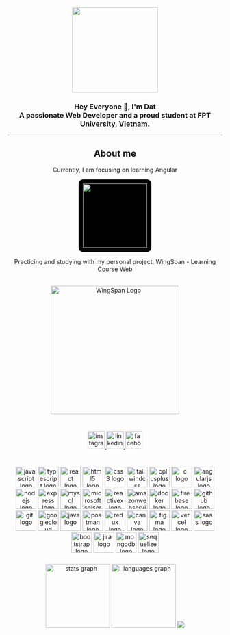 <div align="center">
  <img height="200" src="https://camo.githubusercontent.com/62da68eb62b1e5f175f7d1f0191dd89a653d7908feb22d37d4a0ab07365d6791/68747470733a2f2f6d656469612e67697068792e636f6d2f6d656469612f4d3967624264396e6244724f5475314d71782f67697068792e676966"  />
</div>

###

<h3 align="center">Hey Everyone 👋, I'm Dat<br>A passionate Web Developer and a proud student at FPT University, Vietnam.</h3>

---

<div align="center"> 
  <h2>About  me</h2>
  <p>Currently, I am focusing on learning Angular</p>
  <img height="150" width="150" src="https://firebasestorage.googleapis.com/v0/b/ongbutdicode.appspot.com/o/README%2Fangulargif.gif?alt=media&token=c1df93a1-3f28-4760-b52e-8c0053e77ea4" style="background-color: black; padding: 10px;border-radius: 10px;" />
  <p>Practicing and studying with my personal project, WingSpan - Learning Course Web</p>
  </br>
  <img alt="WingSpan Logo" width="300" src="https://firebasestorage.googleapis.com/v0/b/ongbutdicode.appspot.com/o/Logo%2Fn%C6%A1i%20t%E1%BA%A7m%20nh%C3%ACn%20kh%C3%B4ng%20c%C3%B3%20gi%E1%BB%9Bi%20h%E1%BA%A1n.svg?alt=media&token=c1dbc7d9-ba6b-4e9c-8145-b09ef2c0eb29">
</div>

###

</br>

<div align="center">
  <a href="https://www.instagram.com/marc.ng0205/">
    <img src="https://img.shields.io/static/v1?message=Instagram&logo=instagram&label=&color=E4405F&logoColor=white&labelColor=&style=for-the-badge" height="40" alt="instagram logo"  />
  </a>
  <a href="https://www.linkedin.com/in/nguyen-thanh-dat-a185492a4/">
    <img src="https://img.shields.io/static/v1?message=LinkedIn&logo=linkedin&label=&color=0077B5&logoColor=white&labelColor=&style=for-the-badge" height="40" alt="linkedin logo"  />
  </a>
  <a href="https://www.facebook.com/ngdat2001/">
     <img src="https://img.shields.io/static/v1?message=Facebook&logo=facebook&label=&color=1877F2&logoColor=white&labelColor=&style=for-the-badge" height="40" alt="facebook logo"  />
  </a>
</div>

###

<br clear="both">

<div align="center">
  <img src="https://skillicons.dev/icons?i=js" height="48" alt="javascript logo"  />
  <img src="https://skillicons.dev/icons?i=ts" height="48" alt="typescript logo"  />
  <img src="https://skillicons.dev/icons?i=react" height="48" alt="react logo"  />
  <img src="https://skillicons.dev/icons?i=html" height="48" alt="html5 logo"  />
  <img src="https://skillicons.dev/icons?i=css" height="48" alt="css3 logo"  />
  <img src="https://skillicons.dev/icons?i=tailwind" height="48" alt="tailwindcss logo"  />
  <img src="https://skillicons.dev/icons?i=cpp" height="48" alt="cplusplus logo"  />
  <img src="https://skillicons.dev/icons?i=c" height="48" alt="c logo"  />
  <img src="https://skillicons.dev/icons?i=angular" height="48" alt="angularjs logo"  />
  <img src="https://skillicons.dev/icons?i=nodejs" height="48" alt="nodejs logo"  />
  <img src="https://skillicons.dev/icons?i=express" height="48" alt="express logo"  />
  <img src="https://skillicons.dev/icons?i=mysql" height="48" alt="mysql logo"  />
  <img src="https://cdn.simpleicons.org/microsoftsqlserver/CC2927" height="48" alt="microsoftsqlserver logo"  />
  <img src="https://skillicons.dev/icons?i=reactivex" height="48" alt="reactivex logo"  />
  <img src="https://skillicons.dev/icons?i=aws" height="48" alt="amazonwebservices logo"  />
  <img src="https://skillicons.dev/icons?i=docker" height="48" alt="docker logo"  />
  <img src="https://skillicons.dev/icons?i=firebase" height="48" alt="firebase logo"  />
  <img src="https://skillicons.dev/icons?i=github" height="48" alt="github logo"  />
  <img src="https://skillicons.dev/icons?i=git" height="48" alt="git logo"  />
  <img src="https://skillicons.dev/icons?i=gcp" height="48" alt="googlecloud logo"  />
  <img src="https://skillicons.dev/icons?i=java" height="48" alt="java logo"  />
  <img src="https://skillicons.dev/icons?i=postman" height="48" alt="postman logo"  />
  <img src="https://skillicons.dev/icons?i=redux" height="48" alt="redux logo"  />
  <img src="https://cdn.simpleicons.org/canva/00C4CC" height="48" alt="canva logo"  />
  <img src="https://skillicons.dev/icons?i=figma" height="48" alt="figma logo"  />
  <img src="https://skillicons.dev/icons?i=vercel" height="48" alt="vercel logo"  />
  <img src="https://cdn.jsdelivr.net/gh/devicons/devicon/icons/sass/sass-original.svg" height="48" alt="sass logo"  />
  <img src="https://cdn.jsdelivr.net/gh/devicons/devicon/icons/bootstrap/bootstrap-original.svg" height="48" alt="bootstrap logo"  />
  <img src="https://cdn.jsdelivr.net/gh/devicons/devicon/icons/jira/jira-original.svg" height="48" alt="jira logo"  />
  <img src="https://cdn.jsdelivr.net/gh/devicons/devicon/icons/mongodb/mongodb-original.svg" height="48" alt="mongodb logo"  />
  <img src="https://cdn.jsdelivr.net/gh/devicons/devicon/icons/sequelize/sequelize-original.svg" height="48" alt="sequelize logo"  />
</div>

###

<div align="center">
  <img src="https://github-readme-stats.vercel.app/api?username=datntse150392&hide_title=false&hide_rank=false&show_icons=true&include_all_commits=true&count_private=true&disable_animations=false&theme=dracula&locale=en&hide_border=false" height="150" alt="stats graph"  />
  <img src="https://github-readme-stats.vercel.app/api/top-langs?username=datntse150392&locale=en&hide_title=false&layout=compact&card_width=320&langs_count=5&theme=dracula&hide_border=false" height="150" alt="languages graph"  />
  <img src="https://github-readme-streak-stats.herokuapp.com/?user=datntse150392&theme=tokyonight&hide_border=false" /><br/>
</div>

###
